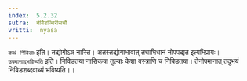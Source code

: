 ```yaml
---
index:  5.2.32
sutra:  नेर्बिडज्बिरीसचौ
vritti:  nyasa
---
```


`कथं निबिडाः` इति। तद्योगोऽत्र नास्ति। अतस्तद्योगाभावात् तथाभिधानं नोपपद्यत इत्यभिप्रायः। `उपमानाद्भविष्यति` इति। निविडतया नासिकया तुल्याः केशा वस्त्राणि च निबिडतया। तेनोपमानात् तदुभयं निबिडशब्दवाच्यं भविष्यति।।

